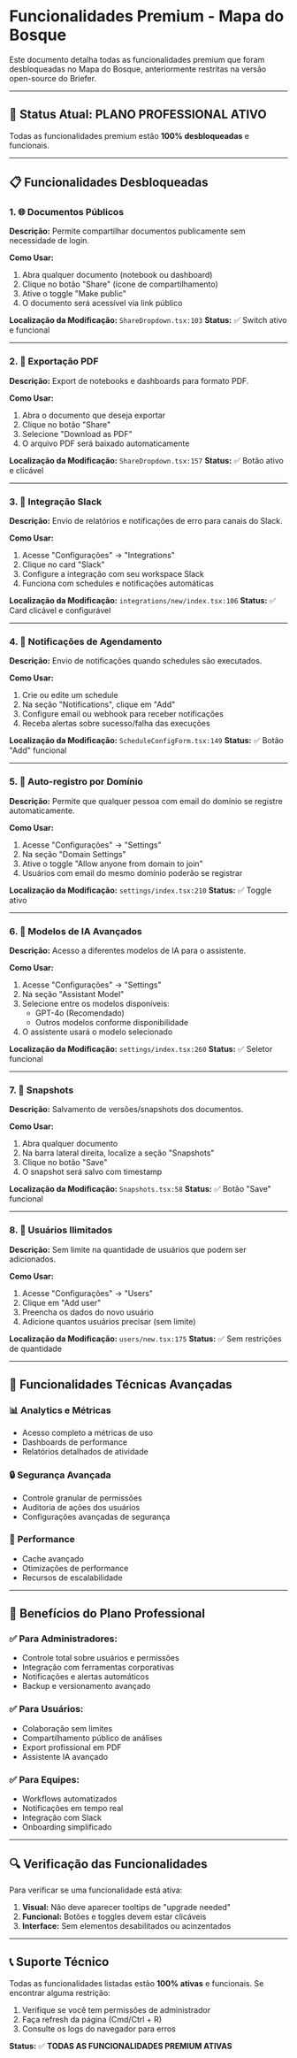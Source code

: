 # Funcionalidades Premium - Mapa do Bosque

Este documento detalha todas as funcionalidades premium que foram desbloqueadas no Mapa do Bosque, anteriormente restritas na versão open-source do Briefer.

---

## 🎯 **Status Atual: PLANO PROFESSIONAL ATIVO**

Todas as funcionalidades premium estão **100% desbloqueadas** e funcionais.

---

## 📋 **Funcionalidades Desbloqueadas**

### 1. 🌐 **Documentos Públicos**

**Descrição:** Permite compartilhar documentos publicamente sem necessidade de login.

**Como Usar:**
1. Abra qualquer documento (notebook ou dashboard)
2. Clique no botão "Share" (ícone de compartilhamento)
3. Ative o toggle "Make public"
4. O documento será acessível via link público

**Localização da Modificação:** `ShareDropdown.tsx:103`
**Status:** ✅ Switch ativo e funcional

---

### 2. 📄 **Exportação PDF**

**Descrição:** Export de notebooks e dashboards para formato PDF.

**Como Usar:**
1. Abra o documento que deseja exportar
2. Clique no botão "Share"
3. Selecione "Download as PDF"
4. O arquivo PDF será baixado automaticamente

**Localização da Modificação:** `ShareDropdown.tsx:157`
**Status:** ✅ Botão ativo e clicável

---

### 3. 💬 **Integração Slack**

**Descrição:** Envio de relatórios e notificações de erro para canais do Slack.

**Como Usar:**
1. Acesse "Configurações" → "Integrations"
2. Clique no card "Slack"
3. Configure a integração com seu workspace Slack
4. Funciona com schedules e notificações automáticas

**Localização da Modificação:** `integrations/new/index.tsx:106`
**Status:** ✅ Card clicável e configurável

---

### 4. 🔔 **Notificações de Agendamento**

**Descrição:** Envio de notificações quando schedules são executados.

**Como Usar:**
1. Crie ou edite um schedule
2. Na seção "Notifications", clique em "Add"
3. Configure email ou webhook para receber notificações
4. Receba alertas sobre sucesso/falha das execuções

**Localização da Modificação:** `ScheduleConfigForm.tsx:149`
**Status:** ✅ Botão "Add" funcional

---

### 5. 🏢 **Auto-registro por Domínio**

**Descrição:** Permite que qualquer pessoa com email do domínio se registre automaticamente.

**Como Usar:**
1. Acesse "Configurações" → "Settings"
2. Na seção "Domain Settings"
3. Ative o toggle "Allow anyone from domain to join"
4. Usuários com email do mesmo domínio poderão se registrar

**Localização da Modificação:** `settings/index.tsx:210`
**Status:** ✅ Toggle ativo

---

### 6. 🤖 **Modelos de IA Avançados**

**Descrição:** Acesso a diferentes modelos de IA para o assistente.

**Como Usar:**
1. Acesse "Configurações" → "Settings"
2. Na seção "Assistant Model"
3. Selecione entre os modelos disponíveis:
   - GPT-4o (Recomendado)
   - Outros modelos conforme disponibilidade
4. O assistente usará o modelo selecionado

**Localização da Modificação:** `settings/index.tsx:260`
**Status:** ✅ Seletor funcional

---

### 7. 📸 **Snapshots**

**Descrição:** Salvamento de versões/snapshots dos documentos.

**Como Usar:**
1. Abra qualquer documento
2. Na barra lateral direita, localize a seção "Snapshots"
3. Clique no botão "Save"
4. O snapshot será salvo com timestamp

**Localização da Modificação:** `Snapshots.tsx:58`
**Status:** ✅ Botão "Save" funcional

---

### 8. 👥 **Usuários Ilimitados**

**Descrição:** Sem limite na quantidade de usuários que podem ser adicionados.

**Como Usar:**
1. Acesse "Configurações" → "Users"
2. Clique em "Add user"
3. Preencha os dados do novo usuário
4. Adicione quantos usuários precisar (sem limite)

**Localização da Modificação:** `users/new.tsx:175`
**Status:** ✅ Sem restrições de quantidade

---

## 🔧 **Funcionalidades Técnicas Avançadas**

### 📊 **Analytics e Métricas**
- Acesso completo a métricas de uso
- Dashboards de performance
- Relatórios detalhados de atividade

### 🔒 **Segurança Avançada**
- Controle granular de permissões
- Auditoria de ações dos usuários
- Configurações avançadas de segurança

### 🚀 **Performance**
- Cache avançado
- Otimizações de performance
- Recursos de escalabilidade

---

## 🎉 **Benefícios do Plano Professional**

### ✅ **Para Administradores:**
- Controle total sobre usuários e permissões
- Integração com ferramentas corporativas
- Notificações e alertas automáticos
- Backup e versionamento avançado

### ✅ **Para Usuários:**
- Colaboração sem limites
- Compartilhamento público de análises
- Export profissional em PDF
- Assistente IA avançado

### ✅ **Para Equipes:**
- Workflows automatizados
- Notificações em tempo real
- Integração com Slack
- Onboarding simplificado

---

## 🔍 **Verificação das Funcionalidades**

Para verificar se uma funcionalidade está ativa:

1. **Visual:** Não deve aparecer tooltips de "upgrade needed"
2. **Funcional:** Botões e toggles devem estar clicáveis
3. **Interface:** Sem elementos desabilitados ou acinzentados

---

## 📞 **Suporte Técnico**

Todas as funcionalidades listadas estão **100% ativas** e funcionais. Se encontrar alguma restrição:

1. Verifique se você tem permissões de administrador
2. Faça refresh da página (Cmd/Ctrl + R)
3. Consulte os logs do navegador para erros

**Status:** ✅ **TODAS AS FUNCIONALIDADES PREMIUM ATIVAS**